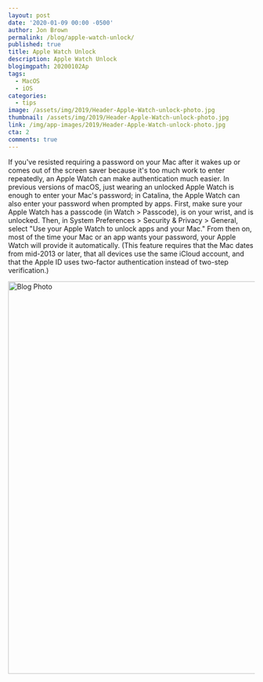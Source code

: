 ```yaml
---
layout: post
date: '2020-01-09 00:00 -0500'
author: Jon Brown
permalink: /blog/apple-watch-unlock/
published: true
title: Apple Watch Unlock
description: Apple Watch Unlock
blogimgpath: 20200102Ap
tags:
  - MacOS
  - iOS
categories:
  - tips
image: /assets/img/2019/Header-Apple-Watch-unlock-photo.jpg
thumbnail: /assets/img/2019/Header-Apple-Watch-unlock-photo.jpg
link: /img/app-images/2019/Header-Apple-Watch-unlock-photo.jpg
cta: 2
comments: true
---
```

If you've resisted requiring a password on your Mac after it wakes up or
comes out of the screen saver because it's too much work to enter
repeatedly, an Apple Watch can make authentication much easier. In
previous versions of macOS, just wearing an unlocked Apple Watch is
enough to enter your Mac's password; in Catalina, the Apple Watch can
also enter your password when prompted by apps. First, make sure your
Apple Watch has a passcode (in Watch \> Passcode), is on your wrist, and
is unlocked. Then, in System Preferences \> Security & Privacy \>
General, select "Use your Apple Watch to unlock apps and your Mac." From
then on, most of the time your Mac or an app wants your password, your
Apple Watch will provide it automatically. (This feature requires that
the Mac dates from mid-2013 or later, that all devices use the same
iCloud account, and that the Apple ID uses two-factor authentication
instead of two-step verification.)

<img alt="Blog Photo" src="{{ site.site_cdn }}/assets/img/blog/2019/20200102Ap/Security-pref-pane-Apple-Watch.jpg" class="img-fluid rounded m-2" width="800" />